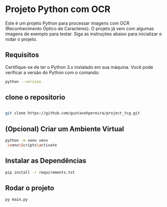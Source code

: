 # Projeto Python com OCR

Este é um projeto Python para processar imagens com OCR (Reconhecimento Óptico de Caracteres). O projeto já vem com algumas imagens de exemplo para testar. Siga as instruções abaixo para inicializar e rodar o projeto.

## Requisitos

Certifique-se de ter o Python 3.x instalado em sua máquina. Você pode verificar a versão do Python com o comando:

```bash
python --version

```

## clone o repositorio

```bash

git clone https://github.com/gustavohpereira/project_tcg.git
```

## (Opcional) Criar um Ambiente Virtual

```bash
python -m venv venv
.\venv\Scripts\activate
```

## Instalar as Dependências

```bash
pip install -r requirements.txt
```

## Rodar o projeto

```bash
py main.py
```
